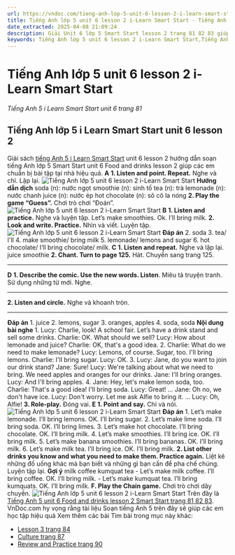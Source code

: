 ```yaml
---
url: https://vndoc.com/tieng-anh-lop-5-unit-6-lesson-2-i-learn-smart-start-323291
title: Tiếng Anh lớp 5 unit 6 lesson 2 i-Learn Smart Start - Tiếng Anh 5 i Learn Smart Start unit 6 trang 81 - VnDoc.com
date_extracted: 2025-04-08 21:09:24
description: Giải Unit 6 lớp 5 Smart Start lesson 2 trang 81 82 83 giúp các em học sinh chuẩn bị kiến thức trọng tâm hiệu quả.
keywords: Tiếng Anh lớp 5 unit 6 lesson 2 i-Learn Smart Start,Tiếng Anh lớp 5 unit 6 lesson 2,tiếng anh lớp 5 i learn smart start unit 6 lesson 2,Tiếng Anh 5 i learn smart start unit 6 lesson 2,unit 6 lớp 5 smart start,tiếng anh 5 smart start unit 6 lesson 2,tiếng anh lớp 5 smart start unit 6,unit 6 lesson 2 lớp 5,unit 6 lớp 5 lesson 2,Tiếng Anh lớp 5 unit 6 lesson 2 trang 81,tiếng anh lớp 5 unit 6 food and drinks lesson 2,tiếng anh 5 unit 6 food and drinks lesson 2
---
```


# Tiếng Anh lớp 5 unit 6 lesson 2 i-Learn Smart Start
 _Tiếng Anh 5 i Learn Smart Start unit 6 trang 81_
## Tiếng Anh lớp 5 i Learn Smart Start unit 6 lesson 2
Giải  sách [tiếng Anh 5 i Learn Smart Start](<https://vndoc.com/giai-bai-tap-i-learn-smart-start5>) unit 6 lesson 2 hướng dẫn soạn tiếng Anh lớp 5 Smart Start unit 6 Food and drinks lesson 2 giúp các em chuẩn bị bài tập tại nhà hiệu quả.
**A**
**1\. Listen and point. Repeat.** Nghe và chỉ. Lặp lại.
![Tiếng Anh lớp 5 unit 6 lesson 2 i-Learn Smart Start](https://i.vdoc.vn/data/image/2024/07/01/tieng-anh-lop-5-unit-6-lesson-2-i-learn-smart-start-1.png)
**Hướng dẫn dịch**
soda \(n\): nước ngọt
smoothie \(n\): sinh tố
tea \(n\): trà
lemonade \(n\): nước chanh
juice \(n\): nước ép
hot chocolate \(n\): sô cô la nóng
**2\. Play the game “Guess”.** Chơi trò chơi “Đoán”.
![Tiếng Anh lớp 5 unit 6 lesson 2 i-Learn Smart Start](https://i.vdoc.vn/data/image/2024/07/01/tieng-anh-lop-5-unit-6-lesson-2-i-learn-smart-start-2.png)
**B**
**1\. Listen and practice.** Nghe và luyện tập.
Let’s make smoothies.
Ok. I’ll bring milk.
**2\. Look and write. Practice.** Nhìn và viết. Luyện tập.
![Tiếng Anh lớp 5 unit 6 lesson 2 i-Learn Smart Start](https://i.vdoc.vn/data/image/2024/07/01/tieng-anh-lop-5-unit-6-lesson-2-i-learn-smart-start-3.png)
**Đáp án**
2\. soda
3\. tea/ I'll
4\. make smoothie/ bring milk
5\. lemonade/ lemons and sugar
6\. hot chocolate/ I’ll bring chocolate/ milk.
**C**
**1\. Listen and repeat.** Nghe và lặp lại.
juice
smoothie
**2\. Chant. Turn to page 125.** Hát. Chuyển sang trang 125.
****
**D**
**1\. Describe the comic. Use the new words. Listen**. Miêu tả truyện tranh. Sử dụng những từ mới. Nghe.
****
**2\. Listen and circle.** Nghe và khoanh tròn.
****
**Đáp án**
1\. juice
2\. lemons, sugar
3\. oranges, apples
4\. soda, soda
**Nội dung bài nghe**
1.
Lucy: Charlie, look\! A school fair. Let’s have a drink stand and sell some drinks.
Charlie: OK. What should we sell?
Lucy: How about lemonade and juice?
Charlie: OK, that's a good idea.
2.
Charlie: What do we need to make lemonade?
Lucy: Lemons, of course. Sugar, too. I'll bring lemons.
Charlie: I'll bring sugar.
Lucy: OK.
3.
Lucy: Jane, do you want to join our drink stand?
Jane: Sure\!
Lucy: We're talking about what we need to bring. We need apples and oranges for our drinks.
Jane: I'll bring oranges.
Lucy: And I'll bring apples.
4.
Jane: Hey, let's make lemon soda, too.
Charlie: That's a good idea\! I'll bring soda.
Lucy: Great\!
…
Jane: Oh no, we don't have ice.
Lucy: Don't worry. Let me ask Alfie to bring it.
…
Lucy: Oh, Alfie\!
**3\. Role-play.** Đóng vai.
**E**
**1\. Point and say.** Chỉ và nói.
![Tiếng Anh lớp 5 unit 6 lesson 2 i-Learn Smart Start](https://i.vdoc.vn/data/image/2024/07/01/tieng-anh-lop-5-unit-6-lesson-2-i-learn-smart-start-4.png)
**Đáp án**
1.
Let’s make lemonade. I’ll bring lemons.
OK. I’ll bring sugar.
2.
Let’s make lime soda. I’ll bring soda.
OK. I’ll bring limes.
3.
Let’s make hot chocolate. I’ll bring chocolate.
OK. I’ll bring milk.
4.
Let’s make smoothies. I’ll bring ice.
OK. I’ll bring milk.
5.
Let’s make banana smoothies. I’ll bring bananas.
OK. I’ll bring milk.
6.
Let’s make milk tea. I’ll bring ice.
OK. I’ll bring milk.
**2\. List other drinks you know and what you need to make them. Practice again.** Liệt kê những đồ uống khác mà bạn biết và những gì bạn cần để pha chế chúng. Luyện tập lại.
**Gợi ý**
milk coffee
kumquat tea
\- Let’s make milk coffee. I’ll bring coffee.
OK. I’ll bring milk.
\- Let’s make kumquat tea. I’ll bring kumquats.
OK. I’ll bring milk.
**F. Play the Chain game.** Chơi trò chơi dây chuyền.
![Tiếng Anh lớp 5 unit 6 lesson 2 i-Learn Smart Start](https://i.vdoc.vn/data/image/2024/07/01/tieng-anh-lop-5-unit-6-lesson-2-i-learn-smart-start-5.png)
Trên đây là [Tiếng Anh 5 unit 6 Food and drinks lesson 2 Smart Start trang 81 82 83](<https://vndoc.com/tieng-anh-lop-5-unit-6-lesson-2-i-learn-smart-start-323291>). VnDoc.com hy vọng rằng tài liệu Soạn tiếng Anh 5 trên đây sẽ giúp các em học tập hiệu quả
Xem thêm các bài Tìm bài trong mục này khác:
  * [Lesson 3 trang 84](</tieng-anh-lop-5-unit-6-lesson-3-i-learn-smart-start-323293>)
  * [Culture trang 87](</tieng-anh-lop-5-unit-6-culture-i-learn-smart-start-323302>)
  * [Review and Practice trang 90](</tieng-anh-lop-5-unit-6-review-and-practice-i-learn-smart-start-323304>)

